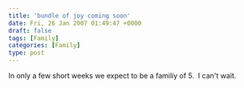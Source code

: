 ```yaml
---
title: 'bundle of joy coming soon'
date: Fri, 26 Jan 2007 01:49:47 +0000
draft: false
tags: [Family]
categories: [Family]
type: post
---
```


In only a few short weeks we expect to be a familiy of 5.  I can't wait.